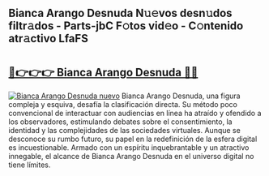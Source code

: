## Bianca Arango Desnuda N𝚞𝚎vos desn𝚞dos filtr𝚊dos - Parts-jbC F𝚘tos vid𝚎o - C𝚘ntenido atr𝚊ctivo LfaFS

# <h2><a href="http://mb84ov.tromn.icu/?c=Bianca+Arango+Desnuda">🔗👉👉👉 Bianca Arango Desnuda 🔗🔗</a></h2>

[![Bianca Arango Desnuda nuevo](https://i.imgur.com/pEAQMta.gif)](http://mb84ov.tromn.icu/?c=Bianca+Arango+Desnuda)
Bianca Arango Desnuda, una figura compleja y esquiva, desafía la clasificación directa. Su método poco convencional de interactuar con audiencias en línea ha atraído y ofendido a los observadores, estimulando debates sobre el consentimiento, la identidad y las complejidades de las sociedades virtuales. Aunque se desconoce su rumbo futuro, su papel en la redefinición de la esfera digital es incuestionable. Armado con un espíritu inquebrantable y un atractivo innegable, el alcance de Bianca Arango Desnuda en el universo digital no tiene límites.
